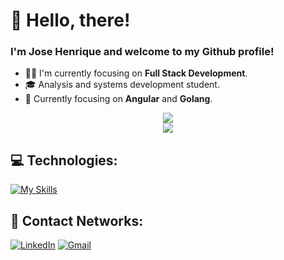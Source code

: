# 👋 Hello, there!

### I'm Jose Henrique and welcome to my Github profile!

- 👨‍💻 I'm currently focusing on **Full Stack Development**.
- 🎓 Analysis and systems development student.
- 🌱 Currently focusing on **Angular** and **Golang**. 

<div align="center">
   <img src="https://github-readme-stats.vercel.app/api/top-langs/?username=josehenriquepg&langs_count=8&theme=dark&hide=html,css&hide_title=true&layout=compact"/>
</div>
<div align="center">
  <img src="https://github-readme-streak-stats.herokuapp.com/?user=josehenriquepg&theme=dark" />
</div>

## 💻 Technologies:

[![My Skills](https://skillicons.dev/icons?i=html,css,js,ts,angular,go,postgres,mysql,mongodb,git&theme=dark)](https://skillicons.dev)

## 📨 Contact Networks:

[![LinkedIn](https://img.shields.io/badge/Linkedin-000?style=for-the-badge&logo=linkedin)](https://www.linkedin.com/in/josehenriquepg/) [![Gmail](https://img.shields.io/badge/hpereira012@gmail.com-000000?style=for-the-badge&logo=gmail&link=mailto:hpereira012@gmail.com)](mailto:hpereira012@gmail.com)

